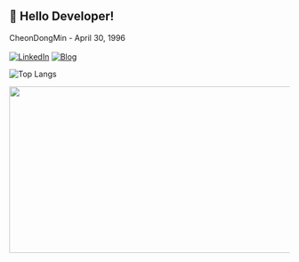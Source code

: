 ## 🐸 Hello Developer! 

<!--
Here are some ideas to get you started:

- 🔭 I’m currently working on ...
- 🌱 I’m currently learning ...
- 👯 I’m looking to collaborate on ...
- 🤔 I’m looking for help with ...
- 💬 Ask me about ...
- 📫 How to reach me: ...
- 😄 Pronouns: ...
- ⚡ Fun fact: ...
-->

CheonDongMin - April 30, 1996 <br><br>
[![LinkedIn](https://img.shields.io/badge/LinkedIn-%230077B5.svg?style=for-the-badge&logo=linkedin&logoColor=white)](www.linkedin.com/in/dongmin-cheon-9967352a2/)
[![Blog](https://img.shields.io/badge/MyBlog-%23FF5722.svg?style=for-the-badge&logo=tistory&logoColor=white)](https://frogcodepond.tistory.com/)
</div>

![Top Langs](https://github-readme-stats.vercel.app/api/top-langs/?username=Cheondongmin&layout=compact&theme=dracula)

<a href="https://www.gitanimals.org/en_US?utm_medium=image&utm_source=Cheondongmin&utm_content=farm">
<img
  src="https://render.gitanimals.org/farms/Cheondongmin"
  width="600"
  height="300"
/>
</a>
